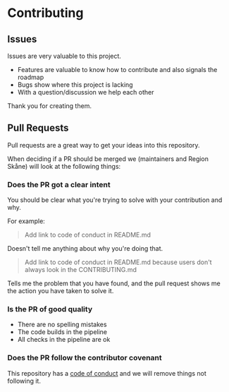 # Contributing

## Issues

Issues are very valuable to this project.

  - Features are valuable to know how to contribute and also signals the roadmap
  - Bugs show where this project is lacking
  - With a question/discussion we help each other

Thank you for creating them.

## Pull Requests

Pull requests are a great way to get your ideas into this repository.

When deciding if a PR should be merged we (maintainers and Region Skåne) will look at the following things:

### Does the PR got a clear intent

You should be clear what you're trying to solve with your
contribution and why.

For example:

> Add link to code of conduct in README.md

Doesn't tell me anything about why you're doing that.

> Add link to code of conduct in README.md because users don't always
> look in the CONTRIBUTING.md

Tells me the problem that you have found, and the pull request shows me
the action you have taken to solve it.

### Is the PR of good quality

  - There are no spelling mistakes
  - The code builds in the pipeline
  - All checks in the pipeline are ok

### Does the PR follow the contributor covenant

This repository has a [code of conduct](CODE_OF_CONDUCT.md) and we will
remove things not following it.
